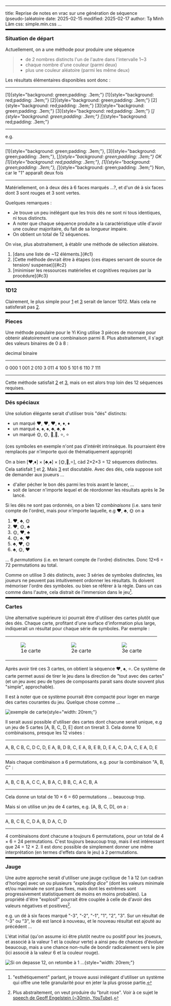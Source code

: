 
---
title: Reprise de notes en vrac sur une génération de séquence (pseudo-)aléatoire
date: 2025-02-15
modified: 2025-02-17
author: Tạ Minh Lâm
css: simple.min.css
...


<style>
h3:before {
    display: block;	
    content: "";
    border-top: .3rem solid black;
    width: 100%;
    margin: 0;
    transform: translateY(-1rem);
}
</style>

### Situation de départ

Actuellement, on a une méthode pour produire une séquence

> - de 2 nombres distincts l'un de l'autre
>   dans l'intervalle 1~3
> - chaque nombre d'une couleur
>   (parmi deux)
> - plus une couleur aléatoire
>   (parmi les même deux)

Les résultats élémentaires disponibles sont donc :

-------------------------------------------------  -------------------------------------------------
[1]{style="background: green;padding: .3em;"}      [1]{style="background: red;padding: .3em;"} 
[2]{style="background: green;padding: .3em;"}      [2]{style="background: red;padding: .3em;"} 
[3]{style="background: green;padding: .3em;"}      [3]{style="background: red;padding: .3em;"} 
[_]{style="background: green;padding: .3em;"}      [_]{style="background: red;padding: .3em;"} 
-------------------------------------------------  -------------------------------------------------


<!--
Sous forme de table

1. [1]{style="background: green;padding: .3em;"}, 
2. [1]{style="background: red;padding: .3em;"}, 
3. [2]{style="background: green;padding: .3em;"}, 
4. [2]{style="background: red;padding: .3em;"}, 
5. [3]{style="background: green;padding: .3em;"}, 
6. [3]{style="background: red;padding: .3em;"}, 
7. [_]{style="background: green;padding: .3em;"}, 
8. [_]{style="background: red;padding: .3em;"}, 

-- --  --  -- --
R  1R  2R  3R -R
V  1V  2V  3V -V
-- --  --  -- --

: R = "rouge", V = "vert", "-" = pas de nombre
-->

e.g.

-------------------------------------------------------------------------------------------------------------------------------------------  --------------------------------------
[1]{style="background: green;padding: .3em;"}, [3]{style="background: green;padding: .3em;"}, [_]{style="background: green;padding: .3em;"}     OK
[1]{style="background: red;padding: .3em;"}, [1]{style="background: green;padding: .3em;"}, [_]{style="background: green;padding: .3em;"}     Non, car le "1" apparaît deux fois
-------------------------------------------------------------------------------------------------------------------------------------------  --------------------------------------

Matériellement, on à deux dés à 6 faces marqués ...?, et d'un dé à six faces dont 3 sont rouges et 3 sont vertes.

Quelques remarques :

- Je trouve un peu inélégant que les trois dés ne sont ni tous identiques, ni tous distincts.
- A noter que chaque séquence produite a la caractéristique utile d'avoir une couleur majoritaire, du fait de sa longueur impaire.
- On obtient un total de 12 séquences.

On vise, plus abstraitement, à établir une méthode de sélection aléatoire.

1. [dans une liste de ~12 éléments.]{#c1}
2. [Cette méthode devrait être à étapes (ces étapes servant de source de tension/ suspense)]{#c2}
3. [minimiser les ressources matérielles et cognitives requises par la procédure]{#c3}

### 1D12

Clairement, le plus simple pour [1](#c1) et [3](#c3) serait de lancer 1D12.
Mais cela ne satisferait pas [2](#c2).

### Pieces

Une méthode populaire pour le Yi King utilise 3 pièces de monnaie pour obtenir aléatoirement une combinaison parmi 8. Plus abstraitement, il s'agit des valeurs binaires de 0 à 8 :

   decimal    binaire
  ---------  ---------
   0            000
   1            001
   2            010
   3            011
   4            100
   5            101
   6            110
   7            111
  ---------  ---------

Cette méthode satisfait [2](#c2) et [3](#c3), mais on est alors trop loin des 12 séquences requises.

<!--

  Mais si utilise 3 pièces distinctes, e.g. [🌞, 🌛], [A, B] et [1, 2], on a alors toujours 8 *combinaisons* (i.e.  sans tenir compte de l'ordre), 

  ----------
   🌞, A, 1
   🌞, A, 2
   🌞, B, 1
   🌞, B, 2
   🌛, A, 1
   🌛, A, 2
   🌛, B, 1
   🌛, B, 2
  ----------

  ... mais pour chacune, par exemple 🌞, A, 1, on a 6 *permutations* (i.e. en tenant compte de l'ordre):

  ----------
   🌞, A, 1
   🌞, 1, A
   A, 1, 🌞
   A, 🌞, 1
   1, A, 🌞
   !, 🌞, A
  ----------

  Donc un total de 8 × 6 = 48 permutations ... beaucoup trop par rapport aux 12 séquences requises.
-->

### Dés spéciaux

Une solution élégante serait d'utiliser trois "dés" distincts:

  - un marqué ♥️, ♥️, ♥️, ♦️, ♦️, ♦️
  - un marqué ♠️, ♠️, ♠️, ♣️, ♣️, ♣️
  - un marqué 🌞, 🌞, 🌛,🌛, ⭐, ⭐

(ces symboles en exemple n'ont pas d'intérêt intrinsèque. Ils pourraient être remplacés par n'importe quoi de thématiquement approprié)

On a bien [♥️,♦️] × [♣️,♠️] × [🌞,🌛,⭐], càd 2×2×3 = 12 séquences distinctes. Cela satisfait [1](#c1) et [2](#c2). Mais [3](#c3) est discutable. Avec des dés, cela suppose soit de demander aux joueurs ...
  
  - d'aller pécher le bon dés parmi les trois avant le lancer, ...
  - soit de lancer n'importe lequel et de réordonner les résultats après le 3e lancé.

Si les dés ne sont pas ordonnés, on a bien 12 *combinaisons* (i.e.  sans tenir compte de l'ordre), mais pour n'importe laquelle, e.g ♥️, ♣️, 🌞 on a

  1. ♥️, ♣️, 🌞
  2. ♥️, 🌞, ♣️
  3. 🌞, ♥️, ♣️
  4. 🌞, ♣️, ♥️
  5. ♣️, ♥️, 🌞
  6. ♣️, 🌞, ♥️

... 6 *permutations* (i.e. en tenant compte de l'ordre) distinctes. Donc 12×6 = 72 permutations au total.

Comme on utilise 3 dés distincts, avec 3 séries de symboles distinctes, les joueurs ne peuvent pas intuitivement ordonner les résultats. Ils doivent mémoriser l'ordre des symboles. ou bien se référer à la règle. Dans un cas comme dans l'autre, cela distrait de l'immersion dans le jeu[^dechets].

[^dechets]: "esthétiquement" parlant, je trouve aussi inélégant d'utiliser un système qui offre une telle granularité pour en jeter la plus grosse partie. 


### Cartes

Une alternative supérieure ici pourrait être d'utiliser des cartes plutôt que des dés. Chaque carte, profitant d'une surface d'information plus large, indiquerait un résultat pour chaque série de symboles. Par exemple :

<table>
<tbody>
<tr>
<td>
<figure>
<img src="cartes/carte1.jpg">
<figcaption>1e carte
</figcaption>
</figure>
</td>
<td>
<figure>
<img src="cartes/carte2.jpg">
<figcaption>2e carte
</figcaption>
</figure>
</td>
<td>
<figure>
<img src="cartes/carte3.jpg">
<figcaption>3e carte
</figcaption>
</figure>
</td>
</tr>
</tbody>
</table>


<!--

  -----------------------------------------  ------------------------------  ------------------------------
  ![1e carte](cartes/carte1.jpg "1e carte")  ![2e carte](cartes/carte2.jpg)  ![3e carte](cartes/carte3.jpg)
  -----------------------------------------  ------------------------------  ------------------------------
    ----------  ---
    1e tirage    ♥️
    2e tirage    ♠️
    3e tirage    🌛
    ----------  ---
    : 1e carte
  
    ----------  ---
    1e tirage    ♦️
    2e tirage    ♠️
    3e tirage    🌞
    ----------  ---
    : 2e carte
  
    ----------  ---
    1e tirage    ♥️
    2e tirage    ♣️
    3e tirage    ⭐
    ----------  ---
    : 3e carte

-->

Après avoir tiré ces 3 cartes, on obtient la séquence ♥️, ♠️, ⭐.
Ce système de carte permet aussi de tirer le jeu dans la direction de "tout avec des cartes" (et un jeu avec peu de types de composants parait sans doute souvent plus "simple", approchable).

Il est à noter que ce système pourrait être compacté pour loger en marge des cartes courantes du jeu. Quelque chose comme ...
  
  ![exemple de carte](cartes/exemple-carte.png){style="width: 20rem;"}


Il serait aussi possible d'utiliser des cartes dont chacune serait unique, e.g un jeu de 5 cartes [A, B, C, D, E] dont on tirerait 3. Cela donne 10 combinaisons, presque les 12 visées :

  ---------  ---------  ---------
   A, B, C    B, C, D    C, D, E
   A, B, D    B, C, E
   A, B, E    B, D, E
   A, C, D
   A, C, E
   A, D, E
  ---------  ---------  ---------

Mais chaque combinaison a 6 permutations, e.g. pour la combinaison "A, B, C" :
  
  ---------  ---------  ---------
   A, B, C    B, A, C    C, A, B
   A, C, B    B, C, A    C, B, A 
  ---------  ---------  ---------

Cela donne un total de 10 × 6 = 60 permutations ... beaucoup trop.

Mais si on utilise un jeu de 4 cartes, e.g. [A, B, C, D], on a :

  ---------  ---------
   A, B, C    B, C, D
   A, B, D 
   A, C, D    
  ---------  ---------

4 combinaisons dont chacune a toujours 6 permutations, pour un total de 4 × 6 = 24 permutations.
C'est toujours beaucoup trop, mais il est intéressant que 24 = 12 × 2.
Il est donc possible de simplement donner une même interprétation (en termes d'effets dans le jeu) à 2 permutations.

  

### Jauge

Une autre approche serait d'utiliser une jauge cyclique de 1 à 12 (un cadran d'horloge) avec un ou plusieurs *"exploding dice"* (dont les valeurs minimale et/ou maximale ne sont pas fixes, mais dont les extrêmes sont progressivement statistiquement de moins en moins probables). La propriété d'être "explosif" pourrait être couplée à celle de d'avoir des valeurs négatives et positives[^pink].

e.g. un dé à six faces marqué "-3", "-2", "-1", "1", "2", "3".
Sur un résultat de "-3" ou "3", le dé est lancé à nouveau, et le nouveau résultat est ajouté au précédent ...

L'état initial (qu'on assume ici être plutôt neutre ou positif pour les joueurs, et associé à la valeur 1 et la couleur verte) a ainsi peu de chances d'évoluer beaucoup, mais a une chance non-nulle de bondir radicalement vers le pire (ici associé à la valeur 6 et la couleur rouge).

![Si on depasse 12, on retombe à 1 ...](jauge/wheel.alt2.png){style="width: 20rem;"}

[^pink]: Plus abstraitement, on veut produire du "bruit rose". Voir à ce sujet le [speech de Geoff Engelstein (~30min, YouTube)](https://www.youtube.com/watch?v=qXn3tGBztVc).

